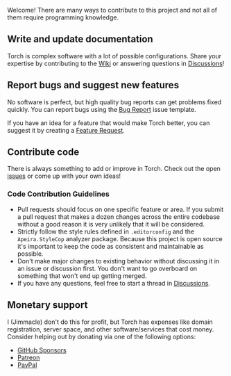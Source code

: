Welcome! There are many ways to contribute to this project and not all of them require programming knowledge.

## Write and update documentation
Torch is complex software with a lot of possible configurations. Share your expertise by contributing to the [Wiki](https://github.com/apeira/Torch/wiki)
or answering questions in [Discussions](https://github.com/apeira/Torch/discussions)!

## Report bugs and suggest new features
No software is perfect, but high quality bug reports can get problems fixed quickly. You can report bugs using
the [Bug Report](https://github.com/apeira/Torch/issues/new?assignees=&labels=bug&template=bug_report.md) issue template.

If you have an idea for a feature that would make Torch better, you can suggest it by creating a [Feature Request](https://github.com/apeira/Torch/issues/new?assignees=&labels=suggestion&template=feature_request.md).

## Contribute code
There is always something to add or improve in Torch. Check out the open [issues](https://github.com/apeira/Torch/discussions) or come up with
your own ideas!

### Code Contribution Guidelines
* Pull requests should focus on one specific feature or area. If you submit a pull request that makes a dozen 
  changes across the entire codebase without a good reason it is very unlikely that it will be considered.
* Strictly follow the style rules defined in `.editorconfig` and the `Apeira.StyleCop` analyzer package. Because
  this project is open source it's important to keep the code as consistent and maintainable as possible.
* Don't make major changes to existing behavior without discussing it in an issue or discussion first. You don't
  want to go overboard on something that won't end up getting merged.
* If you have any questions, feel free to start a thread in [Discussions](https://github.com/apeira/Torch/discussions).

## Monetary support
I (Jimmacle) don't do this for profit, but Torch has expenses like domain registration, server space, and other software/services that cost money. Consider 
helping out by donating via one of the following options:
* [GitHub Sponsors](https://github.com/sponsors/Jimmacle)
* [Patreon](https://patreon.com/torchapi)
* [PayPal](https://paypal.me/jimmacle)